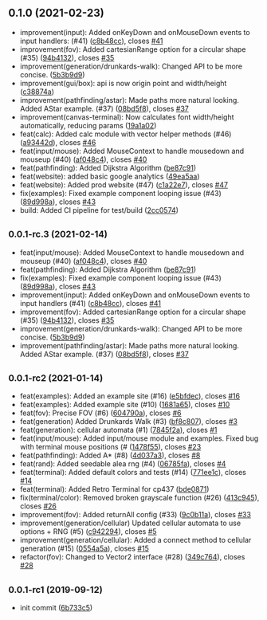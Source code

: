 ## 0.1.0 (2021-02-23)

- improvement(input): Added onKeyDown and onMouseDown events to input handlers: (#41) ([c8b48cc](https://github.com/Aedalus/malwoden/commit/c8b48cc)), closes [#41](https://github.com/Aedalus/malwoden/issues/41)
- improvement(fov): Added cartesianRange option for a circular shape (#35) ([94b4132](https://github.com/Aedalus/malwoden/commit/94b4132)), closes [#35](https://github.com/Aedalus/malwoden/issues/35)
- improvement(generation/drunkards-walk): Changed API to be more concise. ([5b3b9d9](https://github.com/Aedalus/malwoden/commit/5b3b9d9))
- improvement(gui/box): api is now origin point and width/height ([c38874a](https://github.com/Aedalus/malwoden/commit/c38874a))
- improvement(pathfinding/astar): Made paths more natural looking. Added AStar example. (#37) ([08bd5f8](https://github.com/Aedalus/malwoden/commit/08bd5f8)), closes [#37](https://github.com/Aedalus/malwoden/issues/37)
- improvement(canvas-terminal): Now calculates font width/height automatically, reducing params ([19a1a02](https://github.com/Aedalus/malwoden/commit/19a1a02))
- feat(calc): Added calc module with vector helper methods (#46) ([a93442d](https://github.com/Aedalus/malwoden/commit/a93442d)), closes [#46](https://github.com/Aedalus/malwoden/issues/46)
- feat(input/mouse): Added MouseContext to handle mousedown and mouseup (#40) ([af048c4](https://github.com/Aedalus/malwoden/commit/af048c4)), closes [#40](https://github.com/Aedalus/malwoden/issues/40)
- feat(pathfinding): Added Dijkstra Algorithm ([be87c91](https://github.com/Aedalus/malwoden/commit/be87c91))
- feat(website): added basic google analytics ([49ea5aa](https://github.com/Aedalus/malwoden/commit/49ea5aa))
- feat(website): Added prod website (#47) ([c1a22e7](https://github.com/Aedalus/malwoden/commit/c1a22e7)), closes [#47](https://github.com/Aedalus/malwoden/issues/47)
- fix(examples): Fixed example component looping issue (#43) ([89d998a](https://github.com/Aedalus/malwoden/commit/89d998a)), closes [#43](https://github.com/Aedalus/malwoden/issues/43)
- build: Added CI pipeline for test/build ([2cc0574](https://github.com/Aedalus/malwoden/commit/2cc0574))

## <small>0.0.1-rc.3 (2021-02-14)</small>

- feat(input/mouse): Added MouseContext to handle mousedown and mouseup (#40) ([af048c4](https://github.com/Aedalus/malwoden/commit/af048c4)), closes [#40](https://github.com/Aedalus/malwoden/issues/40)
- feat(pathfinding): Added Dijkstra Algorithm ([be87c91](https://github.com/Aedalus/malwoden/commit/be87c91))
- fix(examples): Fixed example component looping issue (#43) ([89d998a](https://github.com/Aedalus/malwoden/commit/89d998a)), closes [#43](https://github.com/Aedalus/malwoden/issues/43)
- improvement(input): Added onKeyDown and onMouseDown events to input handlers (#41) ([c8b48cc](https://github.com/Aedalus/malwoden/commit/c8b48cc)), closes [#41](https://github.com/Aedalus/malwoden/issues/41)
- improvement(fov): Added cartesianRange option for a circular shape (#35) ([94b4132](https://github.com/Aedalus/malwoden/commit/94b4132)), closes [#35](https://github.com/Aedalus/malwoden/issues/35)
- improvement(generation/drunkards-walk): Changed API to be more concise. ([5b3b9d9](https://github.com/Aedalus/malwoden/commit/5b3b9d9))
- improvement(pathfinding/astar): Made paths more natural looking. Added AStar example. (#37) ([08bd5f8](https://github.com/Aedalus/malwoden/commit/08bd5f8)), closes [#37](https://github.com/Aedalus/malwoden/issues/37)

## <small>0.0.1-rc2 (2021-01-14)</small>

- feat(examples): Added an example site (#16) ([e5bfdec](https://github.com/Aedalus/malwoden/commit/e5bfdec)), closes [#16](https://github.com/Aedalus/malwoden/issues/16)
- feat(examples): Added example site (#10) ([1681a65](https://github.com/Aedalus/malwoden/commit/1681a65)), closes [#10](https://github.com/Aedalus/malwoden/issues/10)
- feat(fov): Precise FOV (#6) ([604790a](https://github.com/Aedalus/malwoden/commit/604790a)), closes [#6](https://github.com/Aedalus/malwoden/issues/6)
- feat(generation) Added Drunkards Walk (#3) ([bf8c807](https://github.com/Aedalus/malwoden/commit/bf8c807)), closes [#3](https://github.com/Aedalus/malwoden/issues/3)
- feat(generation): cellular automata (#1) ([7845f2a](https://github.com/Aedalus/malwoden/commit/7845f2a)), closes [#1](https://github.com/Aedalus/malwoden/issues/1)
- feat(input/mouse): Added input/mouse module and examples. Fixed bug with terminal mouse positions (# ([1478f55](https://github.com/Aedalus/malwoden/commit/1478f55)), closes [#23](https://github.com/Aedalus/malwoden/issues/23)
- feat(pathfinding): Added A\* (#8) ([4d037a3](https://github.com/Aedalus/malwoden/commit/4d037a3)), closes [#8](https://github.com/Aedalus/malwoden/issues/8)
- feat(rand): Added seedable alea rng (#4) ([06785fa](https://github.com/Aedalus/malwoden/commit/06785fa)), closes [#4](https://github.com/Aedalus/malwoden/issues/4)
- feat(terminal): Added default colors and tests (#14) ([771ee1c](https://github.com/Aedalus/malwoden/commit/771ee1c)), closes [#14](https://github.com/Aedalus/malwoden/issues/14)
- feat(terminal): Added Retro Terminal for cp437 ([bde0871](https://github.com/Aedalus/malwoden/commit/bde0871))
- fix(terminal/color): Removed broken grayscale function (#26) ([413c945](https://github.com/Aedalus/malwoden/commit/413c945)), closes [#26](https://github.com/Aedalus/malwoden/issues/26)
- improvement(fov): Added returnAll config (#33) ([9c0b11a](https://github.com/Aedalus/malwoden/commit/9c0b11a)), closes [#33](https://github.com/Aedalus/malwoden/issues/33)
- improvement(generation/cellular) Updated cellular automata to use options + RNG (#5) ([c942294](https://github.com/Aedalus/malwoden/commit/c942294)), closes [#5](https://github.com/Aedalus/malwoden/issues/5)
- improvement(generation/cellular): Added a connect method to cellular generation (#15) ([0554a5a](https://github.com/Aedalus/malwoden/commit/0554a5a)), closes [#15](https://github.com/Aedalus/malwoden/issues/15)
- refactor(fov): Changed to Vector2 interface (#28) ([349c764](https://github.com/Aedalus/malwoden/commit/349c764)), closes [#28](https://github.com/Aedalus/malwoden/issues/28)

## <small>0.0.1-rc1 (2019-09-12)</small>

- init commit ([6b733c5](https://github.com/Aedalus/malwoden/commit/6b733c5))
